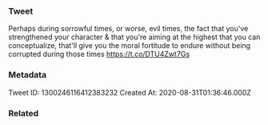 ### Tweet
Perhaps during sorrowful times, or worse, evil times, the fact that you've strengthened your character &amp; that you're aiming at the highest that you can conceptualize, that'll give you the moral fortitude to endure without being corrupted during those times https://t.co/DTU4Zwt7Gs

### Metadata
Tweet ID: 1300246116412383232
Created At: 2020-08-31T01:36:46.000Z

### Related

